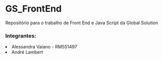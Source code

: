 # GS_FrontEnd
Repositório para o trabalho de Front End e Java Script da Global Solution

### Integrantes:
<li>Alessandra Vaiano - RM551497</li>
<li>André Lambert</li>
